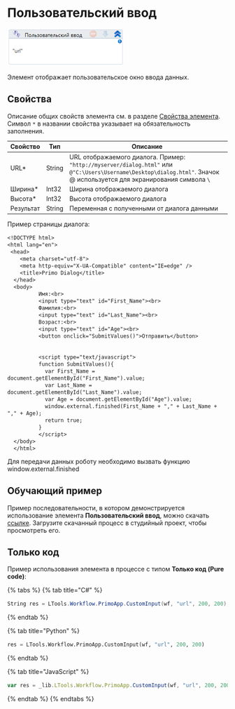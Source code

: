 # Пользовательский ввод

![](../../../resources/activities/basic/dialogs/image-321.png)

Элемент отображает пользовательское окно ввода данных.

## Свойства

Описание общих свойств элемента см. в разделе [Свойства элемента](https://docs.primo-rpa.ru/primo-rpa/primo-studio/process/elements#svoistva-elementa).\
Символ `*` в названии свойства указывает на обязательность заполнения.

| Свойство  | Тип    | Описание                                                                                     |
| --------- | ------ | -------------------------------------------------------------------------------------------- |
| URL\*     | String | URL отображаемого диалога. Пример: `"http://myserver/dialog.html"` или `@"C:\Users\Username\Desktop\dialog.html"`. Значок @ используется для экранирования символа `\` |
| Ширина\*  | Int32  | Ширина отображаемого диалога                                                                 |
| Высота\*  | Int32  | Высота отображаемого диалога                                                                 |
| Результат | String | Переменная с полученными от диалога данными                                                  |

Пример страницы диалога:

```markup
<!DOCTYPE html>
<html lang="en">
 <head>
    <meta charset="utf-8">
    <meta http-equiv="X-UA-Compatible" content="IE=edge" />
    <title>Primo Dialog</title>
  </head>
  <body>      
          Имя:<br>
          <input type="text" id="First_Name"><br>
          Фамилия:<br>
          <input type="text" id="Last_Name"><br>
          Возраст:<br>
          <input type="text" id="Age"><br>
          <button onclick="SubmitValues()">Отправить</button>


          <script type="text/javascript">
          function SubmitValues(){
            var First_Name = document.getElementById("First_Name").value;
            var Last_Name = document.getElementById("Last_Name").value;
            var Age = document.getElementById("Age").value;
            window.external.finished(First_Name + "," + Last_Name + "," + Age);
            return true;
          }            
          </script>
  </body>
  </html>

```

Для передачи данных роботу необходимо вызвать функцию window.external.finished

## Обучающий пример

Пример последовательности, в котором демонстрируется использование элемента **Пользовательский ввод**, можно скачать [ссылке](https://github.com/PrimoRPA/Learning/blob/master/StudioActivities/Ru/%D0%94%D0%B8%D0%B0%D0%BB%D0%BE%D0%B3%D0%B8/%D0%9F%D0%BE%D0%BB%D1%8C%D0%B7%D0%BE%D0%B2%D0%B0%D1%82%D0%B5%D0%BB%D1%8C%D1%81%D0%BA%D0%B8%D0%B9%20%D0%B2%D0%B2%D0%BE%D0%B4.ltw). Загрузите скачанный процесс в студийный проект, чтобы просмотреть его.

## Только код

Пример использования элемента в процессе с типом **Только код (Pure code)**:

{% tabs %}
{% tab title="C#" %}
```csharp
String res = LTools.Workflow.PrimoApp.CustomInput(wf, "url", 200, 200);
```
{% endtab %}

{% tab title="Python" %}
```python
res = LTools.Workflow.PrimoApp.CustomInput(wf, "url", 200, 200)
```
{% endtab %}

{% tab title="JavaScript" %}
```javascript
var res = _lib.LTools.Workflow.PrimoApp.CustomInput(wf, "url", 200, 200);
```
{% endtab %}
{% endtabs %}
